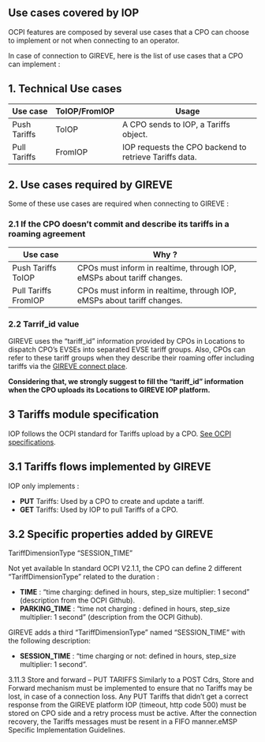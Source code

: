 ## Use cases covered by IOP

OCPI features are composed by several use cases that a CPO can choose to implement or not when connecting to an operator.

In case of connection to GIREVE, here is the list of use cases that a CPO can implement :

## 1. Technical Use cases

| Use case | ToIOP/FromIOP | Usage |
| ----------- | ----------- | ----------- |
| Push Tariffs | ToIOP | A CPO sends to IOP, a Tariffs object. |
| Pull Tariffs | FromIOP | IOP requests the CPO backend to retrieve Tariffs data. |

## 2. Use cases required by GIREVE

Some of these use cases are required when connecting to GIREVE :

### 2.1 If the CPO doesn’t commit and describe its tariffs in a roaming agreement

| Use case | Why ? |
| ----------- | ----------- |
| Push Tariffs ToIOP | CPOs must inform in realtime, through IOP, eMSPs about tariff changes. |
| Pull Tariffs FromIOP | CPOs must inform in realtime, through IOP, eMSPs about tariff changes. |

### 2.2 Tarrif_id value

GIREVE uses the “tariff_id” information provided by CPOs in Locations to dispatch CPO’s EVSEs into separated EVSE tariff groups. Also, CPOs can refer to these tariff groups when they describe their roaming offer including tariffs via the [GIREVE connect place](https://connect-place.gireve.com).

**Considering that, we strongly suggest to fill the “tariff_id” information when the CPO uploads its Locations to GIREVE IOP platform.**

## 3 Tariffs module specification

IOP follows the OCPI standard for Tariffs upload by a CPO. [See OCPI specifications](https://github.com/ocpi/ocpi/blob/release-2.1.1-bugfixes/mod_tariffs.md).

## 3.1 Tariffs flows implemented by GIREVE

IOP only implements :

- **PUT** Tariffs: Used by a CPO to create and update a tariff.
- **GET** Tariffs: Used by IOP to pull Tariffs of a CPO.

## 3.2 Specific properties added by GIREVE

TariffDimensionType “SESSION_TIME”

Not yet available
In standard OCPI V2.1.1, the CPO can define 2 different “TariffDimensionType” related to the duration :

- **TIME** : “time charging: defined in hours, step_size multiplier: 1 second” (description from the OCPI Github).
- **PARKING_TIME** : “time not charging : defined in hours, step_size multiplier: 1 second” (description from the OCPI Github).

GIREVE adds a third “TariffDimensionType” named “SESSION_TIME” with the following description:
- **SESSION_TIME** : “time charging or not: defined in hours, step_size multiplier: 1 second”.


3.11.3 Store and forward – PUT TARIFFS
Similarly to a POST Cdrs, Store and Forward mechanism must be implemented to ensure that no Tariffs may be lost, in case of a connection loss. Any PUT Tariffs that didn’t get a correct response from the GIREVE platform IOP (timeout, http code 500) must be stored on CPO side and a retry process must be active. After the connection recovery, the Tariffs messages must be resent in a FIFO manner.eMSP Specific Implementation Guidelines.
